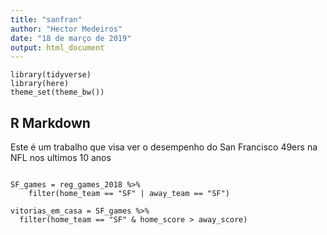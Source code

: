 ```yaml
---
title: "sanfran"
author: "Hector Medeiros"
date: "18 de março de 2019"
output: html_document
---
```


```{r setup, echo=FALSE, warning=FALSE, message=FALSE}
library(tidyverse)
library(here)
theme_set(theme_bw())
```

## R Markdown

Este é um trabalho que visa ver o desempenho do San Francisco 49ers na NFL nos ultimos 10 anos

```{r}

SF_games = reg_games_2018 %>% 
    filter(home_team == "SF" | away_team == "SF") 
```


```{r}
vitorias_em_casa = SF_games %>%
  filter(home_team == "SF" & home_score > away_score)



```


